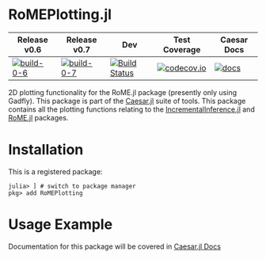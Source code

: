# RoMEPlotting.jl

 Release v0.6 | Release v0.7 | Dev | Test Coverage | Caesar Docs
--------------|--------------|-----|---------------|--------------
[![build-0-6]][travis-url] | [![build-0-7]][travis-url] | [![Build Status](https://travis-ci.org/JuliaRobotics/RoMEPlotting.jl.svg?branch=master)](https://travis-ci.org/JuliaRobotics/RoMEPlotting.jl) | [![codecov.io](https://codecov.io/github/JuliaRobotics/RoMEPlotting.jl/coverage.svg?branch=master)](https://codecov.io/github/JuliaRobotics/RoMEPlotting.jl?branch=master) | [![docs][docs-shield]][caesar-docs]

[travis-url]: https://travis-ci.org/JuliaRobotics/RoMEPlotting.jl
[build-0-6]: https://travis-ci.org/JuliaRobotics/RoMEPlotting.jl.svg?branch=release/v0.6
[build-0-7]: https://travis-ci.org/JuliaRobotics/RoMEPlotting.jl.svg?branch=release/v0.7


2D plotting functionality for the RoME.jl package (presently only using Gadfly).  This package is part of the [Caesar.jl](http://www.github.com/JuliaRobotics/Caesar.jl) suite of tools.  This package contains all the plotting functions relating to the [IncrementalInference.jl](http://www.github.com/JuliaRobotics/IncrementalInference.jl) and [RoME.jl](http://www.github.com/JuliaRobotics/RoME.jl) packages.

# Installation

This is a registered package:
```
julia> ] # switch to package manager
pkg> add RoMEPlotting
```

# Usage Example

Documentation for this package will be covered in [Caesar.jl Docs]([caesar-docs])


[docs-shield]: https://img.shields.io/badge/docs-latest-blue.svg
[caesar-docs]: http://juliarobotics.github.io/Caesar.jl/latest/
